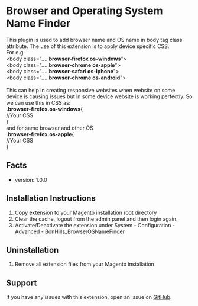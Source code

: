 Browser and Operating System Name Finder
========================================
This plugin is used to add browser name and OS name in body tag class attribute. The use of this extension is to apply device specific CSS. <br>
For e.g:<br>
&lt;body class=".... **browser-firefox os-windows**"&gt;<br>
&lt;body class=".... **browser-chrome os-apple**"&gt;<br>
&lt;body class=".... **browser-safari os-iphone**"&gt;<br>
&lt;body class=".... **browser-chrome os-android**"&gt;<br>
<br>
This can help in creating responsive websites when website on some device is causing issues but in some device website is working perfectly. So we can use this in CSS as:<br>
**.browser-firefox.os-windows**{<br>
//Your CSS<br>
}<br>
and for same browser and other OS<br>
**.browser-firefox.os-apple**{<br>
//Your CSS<br>
}<br>


Facts
-----
- version: 1.0.0

Installation Instructions
-------------------------
1. Copy extension to your Magento installation root directory
2. Clear the cache, logout from the admin panel and then login again.
3. Activate/Deactivate the extension under System - Configuration - Advanced - BonHills_BrowserOSNameFinder

Uninstallation
--------------
1. Remove all extension files from your Magento installation

Support
-------
If you have any issues with this extension, open an issue on [GitHub](https://github.com/bonhills/BrowserOSNameFinder/issues).

